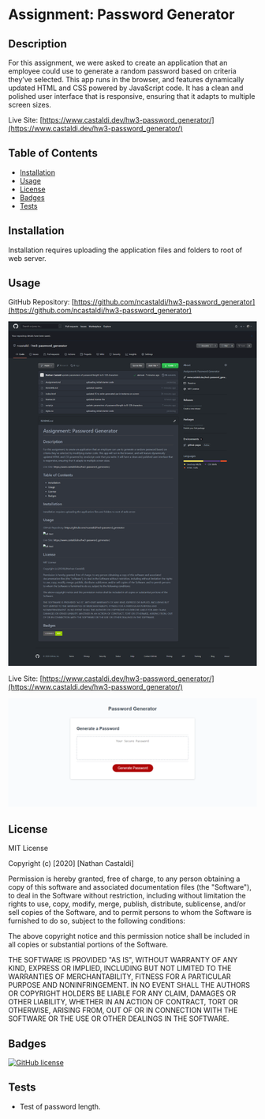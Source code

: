 # Assignment: Password Generator

## Description 

For this assignment, we were asked to create an application that an employee could use to generate a random password based on criteria they’ve selected. This app runs in the browser, and features dynamically updated HTML and CSS powered by JavaScript code. It has a clean and polished user interface that is responsive, ensuring that it adapts to multiple screen sizes.

Live Site: [https://www.castaldi.dev/hw3-password_generator/](https://www.castaldi.dev/hw3-password_generator/)

## Table of Contents

* [Installation](#installation)
* [Usage](#usage)
* [License](#license)
* [Badges](#badges)
* [Tests](#tests)


## Installation

Installation requires uploading the application files and folders to root of web server.


## Usage 

GitHub Repository: [https://github.com/ncastaldi/hw3-password_generator](https://github.com/ncastaldi/hw3-password_generator)

![alt text](reposcreenshot.png)

Live Site: [https://www.castaldi.dev/hw3-password_generator/](https://www.castaldi.dev/hw3-password_generator/)

![alt text](sitescreenshot.png)


## License

MIT License

Copyright (c) [2020] [Nathan Castaldi]

Permission is hereby granted, free of charge, to any person obtaining a copy
of this software and associated documentation files (the "Software"), to deal
in the Software without restriction, including without limitation the rights
to use, copy, modify, merge, publish, distribute, sublicense, and/or sell
copies of the Software, and to permit persons to whom the Software is
furnished to do so, subject to the following conditions:

The above copyright notice and this permission notice shall be included in all
copies or substantial portions of the Software.

THE SOFTWARE IS PROVIDED "AS IS", WITHOUT WARRANTY OF ANY KIND, EXPRESS OR
IMPLIED, INCLUDING BUT NOT LIMITED TO THE WARRANTIES OF MERCHANTABILITY,
FITNESS FOR A PARTICULAR PURPOSE AND NONINFRINGEMENT. IN NO EVENT SHALL THE
AUTHORS OR COPYRIGHT HOLDERS BE LIABLE FOR ANY CLAIM, DAMAGES OR OTHER
LIABILITY, WHETHER IN AN ACTION OF CONTRACT, TORT OR OTHERWISE, ARISING FROM,
OUT OF OR IN CONNECTION WITH THE SOFTWARE OR THE USE OR OTHER DEALINGS IN THE
SOFTWARE.


## Badges

[![GitHub license](https://img.shields.io/github/license/ncastaldi/hw3-password_generator?style=for-the-badge)](https://github.com/ncastaldi/hw3-password_generator/blob/main/license.txt)


## Tests

- Test of password length.